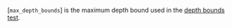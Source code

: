 [`max_depth_bounds`] is the maximum depth bound used in the
[depth bounds test](https://www.khronos.org/registry/vulkan/specs/1.3-extensions/html/vkspec.html#fragops-dbt).